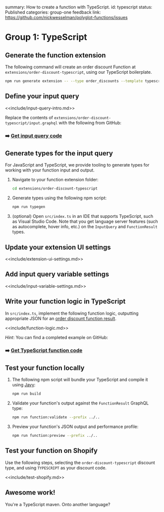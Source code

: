 summary: How to create a function with TypeScript.
id: typescript
status: Published
categories: group-one
feedback link: https://github.com/nickwesselman/polyglot-functions/issues

# Group 1: TypeScript

## Generate the function extension

The following command will create an order discount Function at `extensions/order-discount-typescript`, using our TypeScript boilerplate.

```bash
npm run generate extension -- --type order_discounts --template typescript --name order-discount-typescript
```

## Define your input query

<<include/input-query-intro.md>>

Replace the contents of `extensions/order-discount-typescript/input.graphql` with the following from GitHub:

### ➡️ [Get input query code](https://github.com/nickwesselman/polyglot-functions/blob/main/app/extensions/order-discount-typescript/input.graphql)

## Generate types for the input query

For JavaScript and TypeScript, we provide tooling to generate types for working with your function input and output.

1. Navigate to your function extension folder:

    ```bash
    cd extensions/order-discount-typescript
    ```

1. Generate types using the following npm script:

    ```bash
    npm run typegen
    ```

1. (optional) Open `src/index.ts` in an IDE that supports TypeScript, such as Visual Studio Code. Note that you get language server features (such as autocomplete, hover info, etc.) on the `InputQuery` and `FunctionResult` types.

## Update your extension UI settings

<<include/extension-ui-settings.md>>

## Add input query variable settings

<<include/input-variable-settings.md>>

## Write your function logic in TypeScript

In `src/index.ts`, implement the following function logic, outputting appropriate JSON for an [order discount function result](https://shopify.dev/docs/api/functions/reference/order-discounts/graphql/functionresult).

<<include/function-logic.md>>

_Hint_: You can find a completed example on GitHub:

### ➡️ [Get TypeScript function code](https://github.com/nickwesselman/polyglot-functions/blob/main/app/extensions/order-discount-typescript/src/index.ts)

## Test your function locally

1. The following npm script will bundle your TypeScript and compile it using [Javy](https://github.com/Shopify/javy):

    ```bash
    npm run build
    ```

1. Validate your function's output against the `FunctionResult` GraphQL type:

    ```bash
    npm run function:validate --prefix ../..
    ```

1. Preview your function's JSON output and performance profile:

    ```bash
    npm run function:preview --prefix ../.. 
    ```

## Test your function on Shopify

Use the following steps, selecting the `order-discount-typescript` discount type, and using `TYPESCRIPT` as your discount code.

<<include/test-shopify.md>>

## Awesome work!

You're a TypeScript maven. Onto another language?